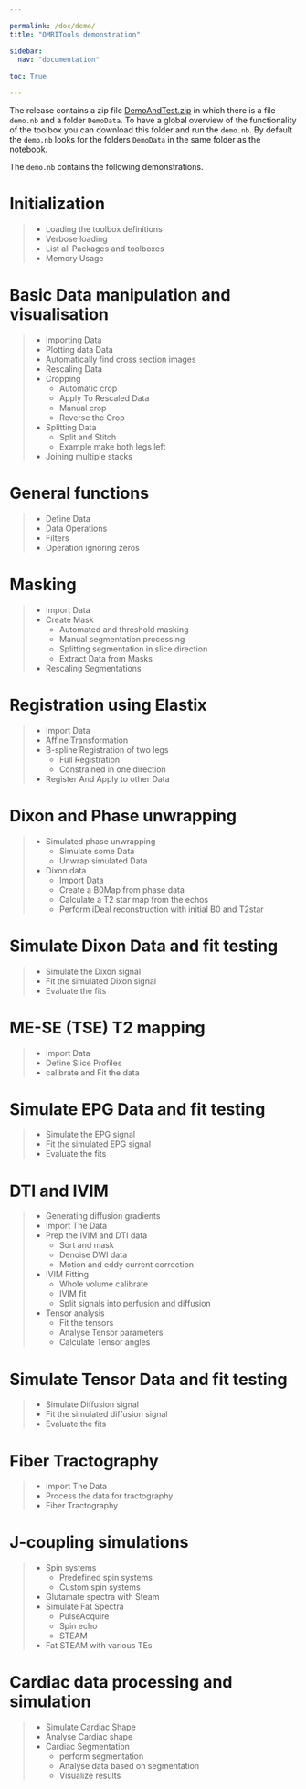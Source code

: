 ```yaml
---

permalink: /doc/demo/
title: "QMRITools demonstration"

sidebar:
  nav: "documentation"
  
toc: True

---
```


The release contains a zip file
[DemoAndTest.zip](https://github.com/mfroeling/QMRITools/releases/download/2.0/DemoAndTest.zip)
in which there is a file `demo.nb` and a folder `DemoData`. 
To have a global overview of the functionality of the toolbox
you can download this folder and run the `demo.nb`. By default the
`demo.nb` looks for the folders `DemoData` in the same
folder as the notebook.

The `demo.nb` contains the following demonstrations. 

# Initialization

> - Loading the toolbox definitions
> - Verbose loading
> - List all Packages and toolboxes
> - Memory Usage

# Basic Data manipulation and visualisation

> - Importing Data
> - Plotting data Data
> - Automatically find cross section images
> - Rescaling Data
> - Cropping
> 	- Automatic crop
> 	- Apply To Rescaled Data
> 	- Manual crop
> 	- Reverse the Crop
> - Splitting Data
>  	- Split and Stitch
>  	- Example make both legs left
> - Joining multiple stacks

# General functions

> - Define Data
> - Data Operations
> - Filters
> - Operation ignoring zeros

# Masking

> - Import Data 
> - Create Mask
> 	- Automated and threshold masking
> 	- Manual segmentation processing
> 	- Splitting segmentation in slice direction
> 	- Extract Data from Masks
> - Rescaling Segmentations

# Registration using Elastix

> - Import Data
> - Affine Transformation
> - B-spline Registration of two legs
> 	- Full Registration
> 	- Constrained in one direction
> - Register And Apply to other Data

# Dixon and Phase unwrapping

> - Simulated phase unwrapping
> 	- Simulate some Data
> 	- Unwrap simulated Data
> - Dixon data
> 	- Import Data
> 	- Create a B0Map from phase data
> 	- Calculate a T2 star map from the echos
> 	- Perform iDeal reconstruction with initial B0 and T2star

# Simulate Dixon Data and fit testing

> - Simulate the Dixon signal
> - Fit the simulated Dixon signal
> - Evaluate the fits

# ME-SE  (TSE) T2 mapping

> - Import Data
> - Define Slice Profiles
> - calibrate and Fit the data

# Simulate EPG Data and fit testing

> - Simulate the EPG signal
> - Fit the simulated EPG signal
> - Evaluate the fits

# DTI and IVIM 

> - Generating diffusion gradients
> - Import The Data
> - Prep the IVIM and DTI data
> 	- Sort and mask
> 	- Denoise DWI data
> 	- Motion and eddy current correction
> - IVIM Fitting
> 	- Whole volume calibrate
> 	- IVIM fit 
> 	- Split signals into perfusion and diffusion
> - Tensor analysis
> 	- Fit the tensors
> 	- Analyse Tensor parameters
> 	- Calculate Tensor angles

# Simulate Tensor Data and fit testing

> - Simulate Diffusion signal
> - Fit the simulated diffusion signal
> - Evaluate the fits

# Fiber Tractography

> - Import The Data
> - Process the data for tractography
> - Fiber Tractography

# J-coupling simulations

> - Spin systems
> 	- Predefined spin systems
> 	- Custom spin systems
> - Glutamate spectra with Steam
> - Simulate Fat Spectra
> 	- PulseAcquire
> 	- Spin echo
> 	- STEAM
> - Fat STEAM with various TEs

# Cardiac data processing and simulation

> - Simulate Cardiac Shape
> - Analyse Cardiac shape
> - Cardiac Segmentation
> 	- perform segmentation
> 	- Analyse data based on segmentation
> 	- Visualize results